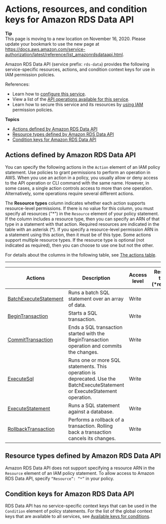 # Actions, resources, and condition keys for Amazon RDS Data API<a name="list_amazonrdsdataapi"></a>

**Tip**  
This page is moving to a new location on November 16, 2020\. Please update your bookmark to use the new page at [https://docs\.aws\.amazon\.com/service\-authorization/latest/reference/list\_amazonrdsdataapi\.html](https://docs.aws.amazon.com/service-authorization/latest/reference/list_amazonrdsdataapi.html)\. 

Amazon RDS Data API \(service prefix: `rds-data`\) provides the following service\-specific resources, actions, and condition context keys for use in IAM permission policies\.

References:
+ Learn how to [configure this service](https://docs.aws.amazon.com/AmazonRDS/latest/AuroraUserGuide/data-api.html)\.
+ View a list of the [API operations available for this service](https://docs.aws.amazon.com/rdsdataservice/latest/APIReference/Welcome.html)\.
+ Learn how to secure this service and its resources by [using IAM](https://docs.aws.amazon.com/AmazonRDS/latest/AuroraUserGuide/UsingWithRDS.IAM.html) permission policies\.

**Topics**
+ [Actions defined by Amazon RDS Data API](#amazonrdsdataapi-actions-as-permissions)
+ [Resource types defined by Amazon RDS Data API](#amazonrdsdataapi-resources-for-iam-policies)
+ [Condition keys for Amazon RDS Data API](#amazonrdsdataapi-policy-keys)

## Actions defined by Amazon RDS Data API<a name="amazonrdsdataapi-actions-as-permissions"></a>

You can specify the following actions in the `Action` element of an IAM policy statement\. Use policies to grant permissions to perform an operation in AWS\. When you use an action in a policy, you usually allow or deny access to the API operation or CLI command with the same name\. However, in some cases, a single action controls access to more than one operation\. Alternatively, some operations require several different actions\.

The **Resource types** column indicates whether each action supports resource\-level permissions\. If there is no value for this column, you must specify all resources \("\*"\) in the `Resource` element of your policy statement\. If the column includes a resource type, then you can specify an ARN of that type in a statement with that action\. Required resources are indicated in the table with an asterisk \(\*\)\. If you specify a resource\-level permission ARN in a statement using this action, then it must be of this type\. Some actions support multiple resource types\. If the resource type is optional \(not indicated as required\), then you can choose to use one but not the other\.

For details about the columns in the following table, see [The actions table](reference_policies_actions-resources-contextkeys.md#actions_table)\.


****  

| Actions | Description | Access level | Resource types \(\*required\) | Condition keys | Dependent actions | 
| --- | --- | --- | --- | --- | --- | 
|   [ BatchExecuteStatement ](https://docs.aws.amazon.com/rdsdataservice/latest/APIReference/API_BatchExecuteStatement.html)  | Runs a batch SQL statement over an array of data\. | Write |  |  |  | 
|   [ BeginTransaction ](https://docs.aws.amazon.com/rdsdataservice/latest/APIReference/API_BeginTransaction.html)  | Starts a SQL transaction\. | Write |  |  |  | 
|   [ CommitTransaction ](https://docs.aws.amazon.com/rdsdataservice/latest/APIReference/API_CommitTransaction.html)  | Ends a SQL transaction started with the BeginTransaction operation and commits the changes\. | Write |  |  |   rds\-data:BeginTransaction   | 
|   [ ExecuteSql ](https://docs.aws.amazon.com/rdsdataservice/latest/APIReference/API_ExecuteSql.html)  | Runs one or more SQL statements\. This operation is deprecated\. Use the BatchExecuteStatement or ExecuteStatement operation\. | Write |  |  |  | 
|   [ ExecuteStatement ](https://docs.aws.amazon.com/rdsdataservice/latest/APIReference/API_ExecuteStatement.html)  | Runs a SQL statement against a database\. | Write |  |  |  | 
|   [ RollbackTransaction ](https://docs.aws.amazon.com/rdsdataservice/latest/APIReference/API_RollbackTransaction.html)  | Performs a rollback of a transaction\. Rolling back a transaction cancels its changes\. | Write |  |  |   rds\-data:BeginTransaction   | 

## Resource types defined by Amazon RDS Data API<a name="amazonrdsdataapi-resources-for-iam-policies"></a>

Amazon RDS Data API does not support specifying a resource ARN in the `Resource` element of an IAM policy statement\. To allow access to Amazon RDS Data API, specify `“Resource”: “*”` in your policy\.

## Condition keys for Amazon RDS Data API<a name="amazonrdsdataapi-policy-keys"></a>

RDS Data API has no service\-specific context keys that can be used in the `Condition` element of policy statements\. For the list of the global context keys that are available to all services, see [Available keys for conditions](reference_policies_condition-keys.html#AvailableKeys)\.